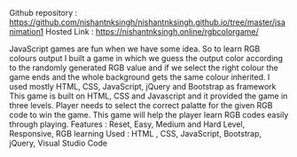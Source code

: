 Github repository : https://github.com/nishantnksingh/nishantnksingh.github.io/tree/master/jsanimation1
Hosted Link : https://nishantnksingh.online/rgbcolorgame/

JavaScript games are fun when we have some idea. So to learn RGB colours output I built a game in which we guess the output color according to the randomly generated RGB value and if we select the right colour the game ends and the whole background gets the same colour inherited.
I used mostly HTML, CSS, JavaScript, jQuery and Bootstrap as framework
This game is built on HTML, CSS and Javascript and it provided the game in three levels. Player needs to select the correct palatte for the given RGB code to win the game. This game will help the player learn RGB codes easily through playing.
Features : Reset, Easy, Medium and Hard Level, Responsive, RGB learning
Used : HTML , CSS, JavaScript, Bootstrap, jQuery, Visual Studio Code
